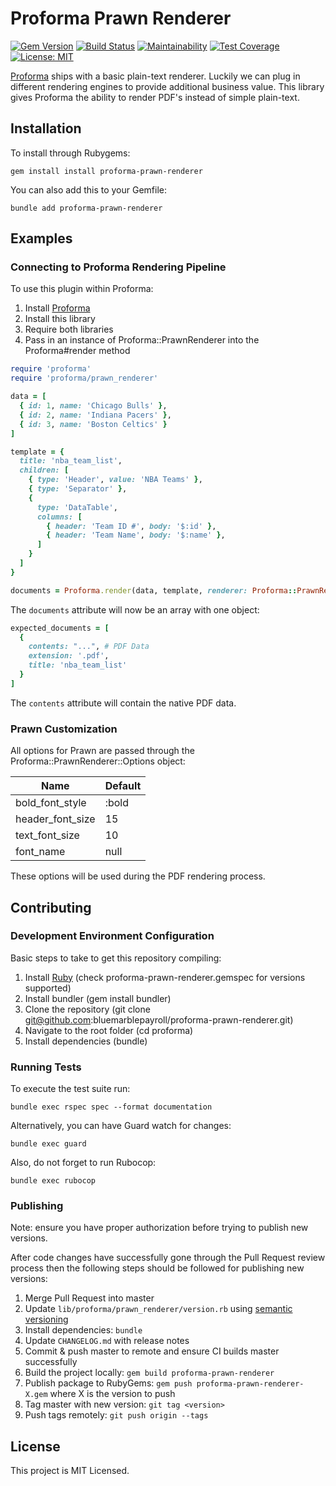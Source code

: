 # Proforma Prawn Renderer

[![Gem Version](https://badge.fury.io/rb/proforma-prawn-renderer.svg)](https://badge.fury.io/rb/proforma-prawn-renderer) [![Build Status](https://travis-ci.org/bluemarblepayroll/proforma-prawn-renderer.svg?branch=master)](https://travis-ci.org/bluemarblepayroll/proforma-prawn-renderer) [![Maintainability](https://api.codeclimate.com/v1/badges/c7807c3864ca2c32e244/maintainability)](https://codeclimate.com/github/bluemarblepayroll/proforma-prawn-renderer/maintainability) [![Test Coverage](https://api.codeclimate.com/v1/badges/c7807c3864ca2c32e244/test_coverage)](https://codeclimate.com/github/bluemarblepayroll/proforma-prawn-renderer/test_coverage) [![License: MIT](https://img.shields.io/badge/License-MIT-yellow.svg)](https://opensource.org/licenses/MIT)

[Proforma](https://github.com/bluemarblepayroll/proforma) ships with a basic plain-text renderer.  Luckily we can plug in different rendering engines to provide additional business value.  This library gives Proforma the ability to render PDF's instead of simple plain-text.

## Installation

To install through Rubygems:

````
gem install install proforma-prawn-renderer
````

You can also add this to your Gemfile:

````
bundle add proforma-prawn-renderer
````

## Examples

### Connecting to Proforma Rendering Pipeline

To use this plugin within Proforma:

1. Install [Proforma](https://github.com/bluemarblepayroll/proforma)
2. Install this library
3. Require both libraries
4. Pass in an instance of Proforma::PrawnRenderer into the Proforma#render method

````ruby
require 'proforma'
require 'proforma/prawn_renderer'

data = [
  { id: 1, name: 'Chicago Bulls' },
  { id: 2, name: 'Indiana Pacers' },
  { id: 3, name: 'Boston Celtics' }
]

template = {
  title: 'nba_team_list',
  children: [
    { type: 'Header', value: 'NBA Teams' },
    { type: 'Separator' },
    {
      type: 'DataTable',
      columns: [
        { header: 'Team ID #', body: '$:id' },
        { header: 'Team Name', body: '$:name' },
      ]
    }
  ]
}

documents = Proforma.render(data, template, renderer: Proforma::PrawnRenderer.new)
````

The `documents` attribute will now be an array with one object:

```ruby
expected_documents = [
  {
    contents: "...", # PDF Data
    extension: '.pdf',
    title: 'nba_team_list'
  }
]
```

The `contents` attribute will contain the native PDF data.

### Prawn Customization

All options for Prawn are passed through the Proforma::PrawnRenderer::Options object:

Name             | Default
---------------- | -------
bold_font_style  | :bold
header_font_size | 15
text_font_size   | 10
font_name        | null

These options will be used during the PDF rendering process.

## Contributing

### Development Environment Configuration

Basic steps to take to get this repository compiling:

1. Install [Ruby](https://www.ruby-lang.org/en/documentation/installation/) (check proforma-prawn-renderer.gemspec for versions supported)
2. Install bundler (gem install bundler)
3. Clone the repository (git clone git@github.com:bluemarblepayroll/proforma-prawn-renderer.git)
4. Navigate to the root folder (cd proforma)
5. Install dependencies (bundle)

### Running Tests

To execute the test suite run:

````
bundle exec rspec spec --format documentation
````

Alternatively, you can have Guard watch for changes:

````
bundle exec guard
````

Also, do not forget to run Rubocop:

````
bundle exec rubocop
````

### Publishing

Note: ensure you have proper authorization before trying to publish new versions.

After code changes have successfully gone through the Pull Request review process then the following steps should be followed for publishing new versions:

1. Merge Pull Request into master
2. Update `lib/proforma/prawn_renderer/version.rb` using [semantic versioning](https://semver.org/)
3. Install dependencies: `bundle`
4. Update `CHANGELOG.md` with release notes
5. Commit & push master to remote and ensure CI builds master successfully
6. Build the project locally: `gem build proforma-prawn-renderer`
7. Publish package to RubyGems: `gem push proforma-prawn-renderer-X.gem` where X is the version to push
8. Tag master with new version: `git tag <version>`
9. Push tags remotely: `git push origin --tags`

## License

This project is MIT Licensed.
